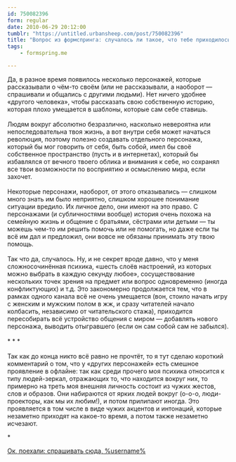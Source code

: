 ```yaml
---
id: 750082396
form: regular
date: 2010-06-29 20:12:00
tumblr: "https://untitled.urbansheep.com/post/750082396"
title: "Вопрос из формспринга: случалось ли такое, что тебе приходилось создавать виртуалов, никак не связанных с урбаншипом, для реализации каких-то своих сторон, которые невозможны внутри существующего социального графа?"
tags:
    - formspring.me

---
```


<p class="formspringmeAnswer">Да, в разное время появилось несколько персонажей, которые рассказывали о чём-то своём (или не рассказывали, а наоборот — спрашивали и общались с другими людьми). Нет ничего удобнее «другого человека», чтобы рассказать свою собственную историю, которая плохо умещается в шаблоны, которые сам себе ставишь.<br/><br/>
Людям вокруг абсолютно безразлично, насколько невероятна или непоследовательна твоя жизнь, а вот внутри себя может начаться революция, поэтому полезно создавать отдельного персонажа, который бы мог говорить от себя, быть собой, имел бы своё собственное пространство (пусть и в интернетах), который бы избавлялся от вечного твоего облика и внимания к себе, но сохранял все твои возможности по восприятию и осмыслению мира, если захочет.<!-- more --><br/><br/>
Некоторые персонажи, наоборот, от этого отказывались — слишком много знать им было неприятно, слишком хорошее понимание ситуации вредило. Их личное дело, они имеют на это право. С персонажами (и субличностями вообще) история очень похожа на семейную жизнь и общение с братьями, сёстрами или детьми — ты можешь чем-то им решить помочь или не помогать, но даже если ты всё им дал и предложил, они вовсе не обязаны принимать эту твою помощь.<br/><br/>
Так что да, случалось. Ну, и не секрет вроде давно, что у меня сложносочинённая психика, «шесть слоёв настроений, из которых можно выбрать в каждую секунду любое», сосуществование нескольких точек зрения на предмет или вопрос одновременно (иногда конфликтующих) и т.д. Это закономерно продолжается тем, что в рамках одного канала всё не очень умещается (вон, стоило начать игру с женским и мужским полом в жж, и сразу читателей начало колбасить, независимо от читательского стажа), приходится пересобирать всё устройство общения с миром — добавлять нового персонажа, выводить отыгравшего (если он сам собой сам не забылся).<br/><br/>
* * *<br/><br/>
Так как до конца никто всё равно не прочтёт, то я тут сделаю короткий комментарий о том, что у «других персонажей» есть смешное проявление в офлайне: так как среди прочего моя психика относится к типу людей-зеркал, отражающих то, что находится вокруг них, то примерно на треть моя внешняя личность состоит из чужих жестов, слов и образов. Они набираются от ярких людей вокруг (о-о-о, люди-проекторы, как мы их любим!), и потом прилипают иногда. Это проявляется в том числе в виде чужих акцентов и интонаций, которые незаметно приходят на какое-то время, а потом также незаметно исчезают.</p>

<p>*</p>

<p class="formspringmeFooter">
    <a href="http://formspring.me/urbansheep?utm_medium=social&amp;utm_source=tumblr&amp;utm_campaign=shareanswer">Ок, поехали: спрашивать сюда, %username%</a>
</p>

